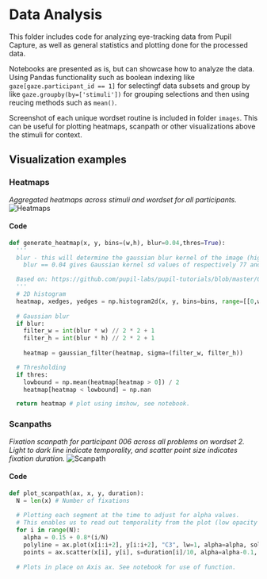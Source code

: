 # Data Analysis
This folder includes code for analyzing eye-tracking data from Pupil Capture, as well as general statistics and plotting done for the processed data.

Notebooks are presented as is, but can showcase how to analyze the data. Using Pandas functionality such as boolean indexing like `gaze[gaze.participant_id == 1]` for selectingf data subsets and group by like `gaze.groupby(by=['stimuli'])` for grouping selections and then using reucing methods such as `mean()`. 

Screenshot of each unique wordset routine is included in folder `images`. This can be useful for plotting heatmaps, scanpath or other visualizations above the stimuli for context. 

## Visualization examples
### Heatmaps
_Aggregated heatmaps across stimuli and wordset for all participants._
![Heatmaps](https://i.imgur.com/bQvHeDH.png)

#### Code
```python
def generate_heatmap(x, y, bins=(w,h), blur=0.04,thres=True):
  '''
  blur - this will determine the gaussian blur kernel of the image (higher number = more blur). 
    blur == 0.04 gives Gaussian kernel sd values of respectively 77 and 49 for width and height.

  Based on: https://github.com/pupil-labs/pupil-tutorials/blob/master/02_load_exported_surfaces_and_visualize_aggregate_heatmap.ipynb
  '''
  # 2D histogram
  heatmap, xedges, yedges = np.histogram2d(x, y, bins=bins, range=[[0,w],[0,h]])
  
  # Gaussian blur  
  if blur:
    filter_w = int(blur * w) // 2 * 2 + 1
    filter_h = int(blur * h) // 2 * 2 + 1
  
    heatmap = gaussian_filter(heatmap, sigma=(filter_w, filter_h))

  # Thresholding
  if thres:
    lowbound = np.mean(heatmap[heatmap > 0]) / 2
    heatmap[heatmap < lowbound] = np.nan

  return heatmap # plot using imshow, see notebook.
```

### Scanpaths
_Fixation scanpath for participant 006 across all problems on wordset 2. Light to dark line indicate temporality, and scatter point size indicates fixation duration._
![Scanpath](https://i.imgur.com/63n1vDd.png)

#### Code
```python
def plot_scanpath(ax, x, y, duration):
  N = len(x) # Number of fixations
  
  # Plotting each segment at the time to adjust for alpha values.
  # This enables us to read out temporality from the plot (low opacity --> high opacity)
  for i in range(N):
    alpha = 0.15 + 0.8*(i/N)
    polyline = ax.plot(x[i:i+2], y[i:i+2], "C3", lw=1, alpha=alpha, solid_capstyle='round')
    points = ax.scatter(x[i], y[i], s=duration[i]/10, alpha=alpha-0.1, color='blue')
  
  # Plots in place on Axis ax. See notebook for use of function.
```
